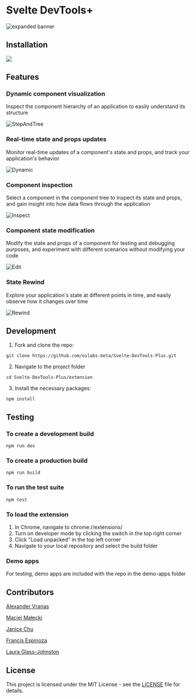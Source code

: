 # Svelte DevTools+

![expanded banner](https://github.com/oslabs-beta/Svelte-DevTools-Plus/assets/62129976/1d1c3294-69cd-47a3-9216-0d9a2f68fd12)

## Installation

[<img src="https://storage.googleapis.com/web-dev-uploads/image/WlD8wC6g8khYWPJUsQceQkhXSlv1/UV4C4ybeBTsZt43U4xis.png">](https://chromewebstore.google.com/detail/svelte-devtools+/bgelkjgjabbfoeiicgoddeadicoofcfk?hl=en-US&utm_source=ext_sidebar)

## Features

### Dynamic component visualization
Inspect the component hierarchy of an application to easily understand its structure

![StepAndTree](https://github.com/oslabs-beta/Svelte-DevTools-Plus/assets/62129976/239b42ac-4c69-46fa-b85d-fd64ed5efd4b)

### Real-time state and props updates
Monitor real-time updates of a component's state and props, and track your application's behavior

![Dynamic](https://github.com/oslabs-beta/Svelte-DevTools-Plus/assets/62129976/14411e26-84e9-4c56-bff0-d300cb806be1)

### Component inspection
Select a component in the component tree to inspect its state and props, and gain insight into how data flows through the application

![Inspect](https://github.com/oslabs-beta/Svelte-DevTools-Plus/assets/62129976/8b810a8b-fdd4-407d-8a34-0302517d79e2)

### Component state modification
Modify the state and props of a component for testing and debugging purposes, and experiment with different scenarios without modifying your code

![Edit](https://github.com/oslabs-beta/Svelte-DevTools-Plus/assets/62129976/bbfeba2a-5780-4dce-8cb1-642dc42490ad)

### State Rewind
Explore your application's state at different points in time, and easily observe how it changes over time

![Rewind](https://github.com/oslabs-beta/Svelte-DevTools-Plus/assets/62129976/07ad1b05-ab69-47d7-adcb-fbbdeb06e24f)

## Development

1. Fork and clone the repo:

```
git clone https://github.com/oslabs-beta/Svelte-DevTools-Plus.git
```

2. Navigate to the project folder

```
cd Svelte-DevTools-Plus/extension
```

3. Install the necessary packages:

```
npm install
```

## Testing

### To create a development build

```
npm run dev
```

### To create a production build

```
npm run build
```

### To run the test suite
```
npm test
```

### To load the extension
1. In Chrome, navigate to chrome://extensions/
2. Turn on developer mode by clicking the switch in the top right corner
3. Click "Load unpacked" in the top left corner
4. Navigate to your local repository and select the build folder

### Demo apps
For testing, demo apps are included with the repo in the demo-apps folder

## Contributors

[Alexander Vranas](https://github.com/avranas)

[Maciej Małecki](https://github.com/maciekmalecki)

[Janice Chu](https://github.com/JaniceKZ)

[Francis Espinoza](https://github.com/francis8933)

[Laura Glass-Johnston](https://github.com/ellgeejay)

## License
This project is licensed under the MIT License - see the [LICENSE](https://github.com/oslabs-beta/Svelte-DevTools-Plus/blob/main/LICENSE) file for details.


